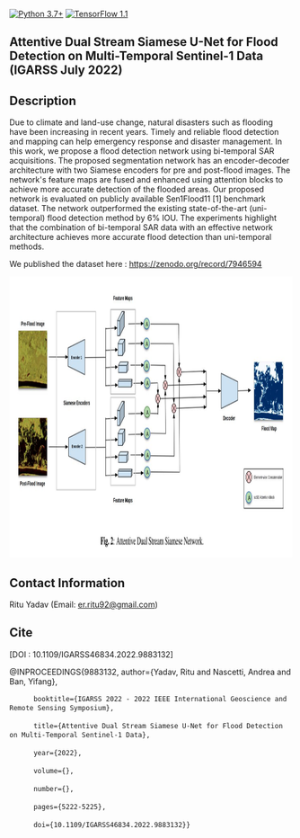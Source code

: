 [![Python 3.7+](https://img.shields.io/badge/python-3.7+-blue.svg)](https://www.python.org/downloads/release/python-376/)
[![TensorFlow 1.1](https://img.shields.io/badge/tensorflow-2.9-blue.svg)](https://github.com/tensorflow/tensorflow/releases/tag/v1.15.2)

## Attentive Dual Stream Siamese U-Net for Flood Detection on Multi-Temporal Sentinel-1 Data (IGARSS July 2022)

## Description
Due to climate and land-use change, natural disasters such as flooding have been increasing in recent years. Timely and reliable flood detection and mapping can help emergency response and disaster management. In this work, we propose a flood detection network using bi-temporal SAR acquisitions. The proposed segmentation network has an encoder-decoder architecture with two Siamese encoders for pre and post-flood images. The network's feature maps are fused and enhanced using attention blocks to achieve more accurate detection of the flooded areas. Our proposed network is evaluated on publicly available Sen1Flood11 [1] benchmark dataset. The network outperformed the existing state-of-the-art (uni-temporal) flood detection method by 6% IOU. The experiments highlight that the combination of bi-temporal SAR data with an effective network architecture achieves more accurate flood detection than uni-temporal methods.

We published the dataset here : https://zenodo.org/record/7946594

<img src="https://github.com/RituYadav92/DAUSAR_Supervised_Change_Detection_Floods_IGARSS2022/blob/main/DAUSAR.JPG" alt="alt text" width="1000" height="500"> 


## Contact Information 
Ritu Yadav (Email: er.ritu92@gmail.com)

## Cite

[DOI : 10.1109/IGARSS46834.2022.9883132]

@INPROCEEDINGS{9883132,
          author={Yadav, Ritu and Nascetti, Andrea and Ban, Yifang},
  
          booktitle={IGARSS 2022 - 2022 IEEE International Geoscience and Remote Sensing Symposium}, 
  
          title={Attentive Dual Stream Siamese U-Net for Flood Detection on Multi-Temporal Sentinel-1 Data}, 
  
          year={2022},
  
          volume={},
  
          number={},
  
          pages={5222-5225},
  
          doi={10.1109/IGARSS46834.2022.9883132}}

